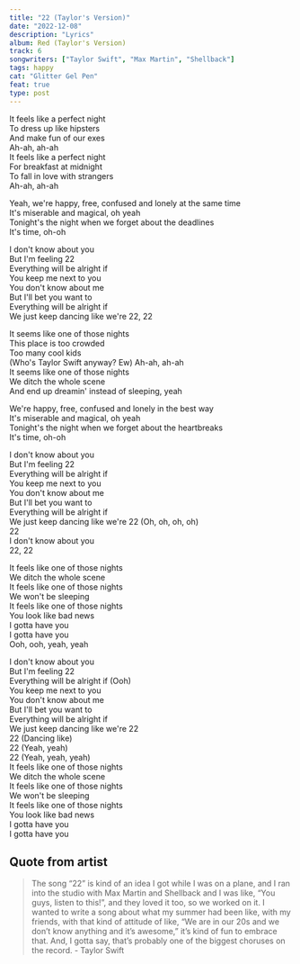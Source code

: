 ```yaml
---
title: "22 (Taylor's Version)"
date: "2022-12-08"
description: "Lyrics"
album: Red (Taylor's Version)
track: 6
songwriters: ["Taylor Swift", "Max Martin", "Shellback"]
tags: happy
cat: "Glitter Gel Pen"
feat: true
type: post
---
```


<p className="verse-one">
It feels like a perfect night <br />
To dress up like hipsters <br />
And make fun of our exes <br />
Ah-ah, ah-ah <br />
It feels like a perfect night <br />
For breakfast at midnight <br />
To fall in love with strangers <br />
Ah-ah, ah-ah <br />
</p>
<p className="pre-chorus">
Yeah, we're happy, free, confused and lonely at the same time <br />
It's miserable and magical, oh yeah <br />
Tonight's the night when we forget about the deadlines <br />
It's time, oh-oh <br />
</p>
<p className="chorus">
I don't know about you <br />
But I'm feeling 22 <br />
Everything will be alright if <br />
You keep me next to you <br />
You don't know about me <br />
But I'll bet you want to <br />
Everything will be alright if <br />
We just keep dancing like we're 22, 22 <br />
</p>
<p className="verse-two">
It seems like one of those nights <br />
This place is too crowded <br />
Too many cool kids <br />
(Who's Taylor Swift anyway? Ew) Ah-ah, ah-ah <br />
It seems like one of those nights <br />
We ditch the whole scene <br />
And end up dreamin' instead of sleeping, yeah <br />
</p>
<p className="pre-chorus">
We're happy, free, confused and lonely in the best way <br />
It's miserable and magical, oh yeah <br />
Tonight's the night when we forget about the heartbreaks <br />
It's time, oh-oh <br />
</p>
<p className="chorus">
I don't know about you <br />
But I'm feeling 22 <br />
Everything will be alright if <br />
You keep me next to you <br />
You don't know about me <br />
But I'll bet you want to <br />
Everything will be alright if <br />
We just keep dancing like we're 22 (Oh, oh, oh, oh) <br />
22 <br />
I don't know about you <br />
22, 22 <br />
</p>
<p className="breakdown">
It feels like one of those nights <br />
We ditch the whole scene <br />
It feels like one of those nights <br />
We won't be sleeping <br />
It feels like one of those nights <br />
You look like bad news <br />
I gotta have you <br />
I gotta have you <br />
Ooh, ooh, yeah, yeah <br />
</p>
<p className="chorus">
I don't know about you <br />
But I'm feeling 22 <br />
Everything will be alright if (Ooh) <br />
You keep me next to you <br />
You don't know about me <br />
But I'll bet you want to <br />
Everything will be alright if <br />
We just keep dancing like we're 22 <br />
22 (Dancing like) <br />
22 (Yeah, yeah) <br />
22 (Yeah, yeah, yeah) <br />
It feels like one of those nights <br />
We ditch the whole scene <br />
It feels like one of those nights <br />
We won't be sleeping <br />
It feels like one of those nights <br />
You look like bad news <br />
I gotta have you <br />
I gotta have you <br />
</p>

## Quote from artist

<blockquote cite="https://www.youtube.com/watch?v=Xj1WllQRkxo">
The song “22” is kind of an idea I got while I was on a plane, and I ran into the studio with Max Martin and Shellback and I was like, “You guys, listen to this!”, and they loved it too, so we worked on it. I wanted to write a song about what my summer had been like, with my friends, with that kind of attitude of like, “We are in our 20s and we don’t know anything and it’s awesome,” it’s kind of fun to embrace that. And, I gotta say, that’s probably one of the biggest choruses on the record. - Taylor Swift
</blockquote>
